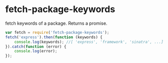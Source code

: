 
# fetch-package-keywords

fetch keywords of a package. Returns a promise.


```js
var fetch = require('fetch-package-keywords');
fetch('express').then(function (keywords) {
    console.log(keywords); //[ 'express', 'framework', 'sinatra', ...]
}).catch(function (error) {
    console.log(error);
});
```
